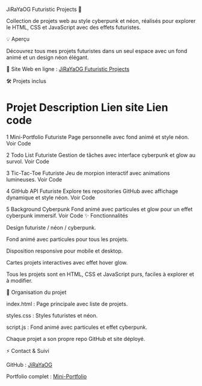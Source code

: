 JiRaYaOG Futuristic Projects 🚀

Collection de projets web au style cyberpunk et néon, réalisés pour explorer le HTML, CSS et JavaScript avec des effets futuristes.

💡 Aperçu

Découvrez tous mes projets futuristes dans un seul espace avec un fond animé et un design néon élégant.

🔗 Site Web en ligne : [JiRaYaOG Futuristic Projects](https://jirayaog.github.io/JiRaYaOG-futuristic-projects/)

🛠️ Projets inclus
#	Projet	Description	Lien site	Lien code
1	Mini-Portfolio Futuriste	Page personnelle avec fond animé et style néon.	Voir
	Code

2	Todo List Futuriste	Gestion de tâches avec interface cyberpunk et glow au survol.	Voir
	Code

3	Tic-Tac-Toe Futuriste	Jeu de morpion interactif avec animations lumineuses.	Voir
	Code

4	GitHub API Futuriste	Explore tes repositories GitHub avec affichage dynamique et style néon.	Voir
	Code

5	Background Cyberpunk	Fond animé avec particules et glow pour un effet cyberpunk immersif.	Voir
	Code
✨ Fonctionnalités

Design futuriste / néon / cyberpunk.

Fond animé avec particules pour tous les projets.

Disposition responsive pour mobile et desktop.

Cartes projets interactives avec effet hover glow.

Tous les projets sont en HTML, CSS et JavaScript purs, faciles à explorer et à modifier.

📂 Organisation du projet

index.html : Page principale avec liste de projets.

styles.css : Styles futuristes et néon.

script.js : Fond animé avec particules et effet cyberpunk.

Chaque projet a son propre repo GitHub et site déployé.

⚡ Contact & Suivi

GitHub : [JiRaYaOG](https://github.com/JiRaYaOG)

Portfolio complet : [Mini-Portfolio](https://jirayaog.github.io/mini-portfolio/)
